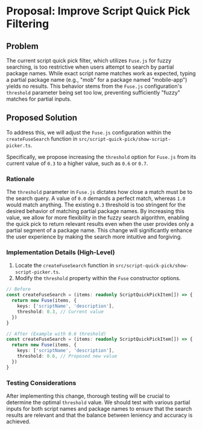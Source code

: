 # Proposal: Improve Script Quick Pick Filtering

## Problem

The current script quick pick filter, which utilizes `Fuse.js` for fuzzy searching, is too restrictive when users attempt to search by partial package names. While exact script name matches work as expected, typing a partial package name (e.g., "mob" for a package named "mobile-app") yields no results. This behavior stems from the `Fuse.js` configuration's `threshold` parameter being set too low, preventing sufficiently "fuzzy" matches for partial inputs.

## Proposed Solution

To address this, we will adjust the `Fuse.js` configuration within the `createFuseSearch` function in `src/script-quick-pick/show-script-picker.ts`.

Specifically, we propose increasing the `threshold` option for `Fuse.js` from its current value of `0.3` to a higher value, such as `0.6` or `0.7`.

### Rationale

The `threshold` parameter in `Fuse.js` dictates how close a match must be to the search query. A value of `0.0` demands a perfect match, whereas `1.0` would match anything. The existing `0.3` threshold is too stringent for the desired behavior of matching partial package names. By increasing this value, we allow for more flexibility in the fuzzy search algorithm, enabling the quick pick to return relevant results even when the user provides only a partial segment of a package name. This change will significantly enhance the user experience by making the search more intuitive and forgiving.

### Implementation Details (High-Level)

1.  Locate the `createFuseSearch` function in `src/script-quick-pick/show-script-picker.ts`.
2.  Modify the `threshold` property within the `Fuse` constructor options.

```typescript
// Before
const createFuseSearch = (items: readonly ScriptQuickPickItem[]) => {
  return new Fuse(items, {
    keys: ['scriptName', 'description'],
    threshold: 0.3, // Current value
  })
}

// After (Example with 0.6 threshold)
const createFuseSearch = (items: readonly ScriptQuickPickItem[]) => {
  return new Fuse(items, {
    keys: ['scriptName', 'description'],
    threshold: 0.6, // Proposed new value
  })
}
```

### Testing Considerations

After implementing this change, thorough testing will be crucial to determine the optimal `threshold` value. We should test with various partial inputs for both script names and package names to ensure that the search results are relevant and that the balance between leniency and accuracy is achieved.
